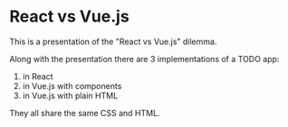 React vs Vue.js
===============

This is a presentation of the "React vs Vue.js" dilemma.

Along with the presentation there are 3 implementations of a TODO app:
1. in React
2. in Vue.js with components
3. in Vue.js with plain HTML

They all share the same CSS and HTML.
